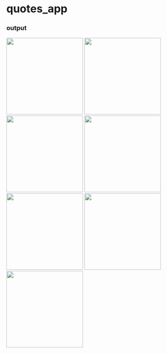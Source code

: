 # quotes_app

### output

<img src = "https://github.com/user-attachments/assets/edaf7f3f-dd6a-4a1c-880e-d7bf97b1b047" width="200">
<img src = "https://github.com/user-attachments/assets/73796606-ba1b-4acf-a7ad-d82e65582a70" width="200">
<img src = "https://github.com/user-attachments/assets/a7e02849-d8d3-4b52-8d7b-944869b99af3" width="200">
<img src = "https://github.com/user-attachments/assets/2d47e528-642a-4c27-9008-7640f1d765dc" width="200">
<img src = "https://github.com/user-attachments/assets/76656014-5f9a-4eb2-a593-39be6a3faeb6" width="200">
<img src = "https://github.com/user-attachments/assets/69926691-f8e4-42c7-adc2-e88d5192b8da" width="200">
<img src = "https://github.com/user-attachments/assets/53ddce3d-0a02-4936-98ef-a91a52416708" width="200">

